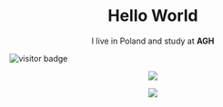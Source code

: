 <h1 align='center'> Hello World </h1>

<p align='center'>
  I live in Poland and study at <b>AGH</b>
</p>

![visitor badge](https://visitor-badge.glitch.me/badge?page_id=patrykmurzyn.visitor-badge)

<p align="center">
<img src="https://visitor-badge.glitch.me/badge?page_id=patrykmurzyn.visitor-badge" />
</p>


<p align="center">
<img src="https://github-readme-stats.vercel.app/api/top-langs/?username=patrykmurzyn&theme=dark&hide_border=true&include_all_commits=false&count_private=false&layout=compact" />
</p>

